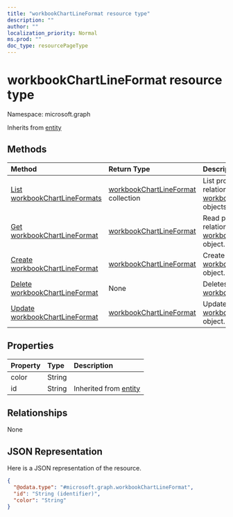 ```yaml
---
title: "workbookChartLineFormat resource type"
description: ""
author: ""
localization_priority: Normal
ms.prod: ""
doc_type: resourcePageType
---
```


# workbookChartLineFormat resource type


Namespace: microsoft.graph




Inherits from [entity](../resources/entity.md)

## Methods
|Method|Return Type|Description|
|:---|:---|:---|
|[List workbookChartLineFormats](../api/workbookchartlineformat-list.md)|[workbookChartLineFormat](../resources/workbookchartlineformat.md) collection|List properties and relationships of the [workbookChartLineFormat](../resources/workbookchartlineformat.md) objects.|
|[Get workbookChartLineFormat](../api/workbookchartlineformat-get.md)|[workbookChartLineFormat](../resources/workbookchartlineformat.md)|Read properties and relationships of the [workbookChartLineFormat](../resources/workbookchartlineformat.md) object.|
|[Create workbookChartLineFormat](../api/workbookchartlineformat-create.md)|[workbookChartLineFormat](../resources/workbookchartlineformat.md)|Create a new [workbookChartLineFormat](../resources/workbookchartlineformat.md) object.|
|[Delete workbookChartLineFormat](../api/workbookchartlineformat-delete.md)|None|Deletes a [workbookChartLineFormat](../resources/workbookchartlineformat.md).|
|[Update workbookChartLineFormat](../api/workbookchartlineformat-update.md)|[workbookChartLineFormat](../resources/workbookchartlineformat.md)|Update the properties of a [workbookChartLineFormat](../resources/workbookchartlineformat.md) object.|

## Properties
|Property|Type|Description|
|:---|:---|:---|
|color|String||
|id|String| Inherited from [entity](../resources/entity.md)|

## Relationships
None

## JSON Representation
Here is a JSON representation of the resource.
<!-- {
  "blockType": "resource",
  "keyProperty": "id",
  "@odata.type": "microsoft.graph.workbookChartLineFormat",
  "baseType": "microsoft.graph.entity",
  "openType": false
}
-->
``` json
{
  "@odata.type": "#microsoft.graph.workbookChartLineFormat",
  "id": "String (identifier)",
  "color": "String"
}
```

